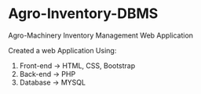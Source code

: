 # Agro-Inventory-DBMS
Agro-Machinery Inventory Management Web Application

Created a web Application Using:
  1. Front-end -> HTML, CSS, Bootstrap
  2. Back-end -> PHP
  3. Database -> MYSQL
